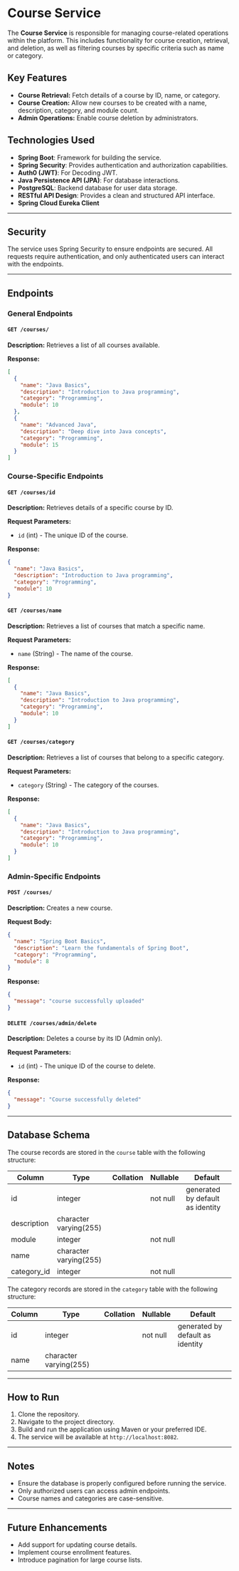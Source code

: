 # Course Service

The **Course Service** is responsible for managing course-related operations within the platform. This includes functionality for course creation, retrieval, and deletion, as well as filtering courses by specific criteria such as name or category.

## Key Features

- **Course Retrieval:** Fetch details of a course by ID, name, or category.
- **Course Creation:** Allow new courses to be created with a name, description, category, and module count.
- **Admin Operations:** Enable course deletion by administrators.

## Technologies Used

- **Spring Boot**: Framework for building the service.
- **Spring Security**: Provides authentication and authorization capabilities.
- **Auth0 (JWT)**: For Decoding JWT.
- **Java Persistence API (JPA)**: For database interactions.
- **PostgreSQL**: Backend database for user data storage.
- **RESTful API Design**: Provides a clean and structured API interface.
- **Spring Cloud Eureka Client**

---

## Security
The service uses Spring Security to ensure endpoints are secured. All requests require authentication, and only authenticated users can interact with the endpoints.

---
## Endpoints

### General Endpoints

#### `GET /courses/`
**Description:** Retrieves a list of all courses available.

**Response:**
```json
[
  {
    "name": "Java Basics",
    "description": "Introduction to Java programming",
    "category": "Programming",
    "module": 10
  },
  {
    "name": "Advanced Java",
    "description": "Deep dive into Java concepts",
    "category": "Programming",
    "module": 15
  }
]
```

### Course-Specific Endpoints

#### `GET /courses/id`
**Description:** Retrieves details of a specific course by ID.

**Request Parameters:**
- `id` (int) - The unique ID of the course.

**Response:**
```json
{
  "name": "Java Basics",
  "description": "Introduction to Java programming",
  "category": "Programming",
  "module": 10
}
```

#### `GET /courses/name`
**Description:** Retrieves a list of courses that match a specific name.

**Request Parameters:**
- `name` (String) - The name of the course.

**Response:**
```json
[
  {
    "name": "Java Basics",
    "description": "Introduction to Java programming",
    "category": "Programming",
    "module": 10
  }
]
```

#### `GET /courses/category`
**Description:** Retrieves a list of courses that belong to a specific category.

**Request Parameters:**
- `category` (String) - The category of the courses.

**Response:**
```json
[
  {
    "name": "Java Basics",
    "description": "Introduction to Java programming",
    "category": "Programming",
    "module": 10
  }
]
```

### Admin-Specific Endpoints

#### `POST /courses/`
**Description:** Creates a new course.

**Request Body:**
```json
{
  "name": "Spring Boot Basics",
  "description": "Learn the fundamentals of Spring Boot",
  "category": "Programming",
  "module": 8
}
```

**Response:**
```json
{
  "message": "course successfully uploaded"
}
```

#### `DELETE /courses/admin/delete`
**Description:** Deletes a course by its ID (Admin only).

**Request Parameters:**
- `id` (int) - The unique ID of the course to delete.

**Response:**
```json
{
  "message": "Course successfully deleted"
}
```

---



## Database Schema
The course records are stored in the `course` table with the following structure:

|   Column    |          Type          | Collation | Nullable |             Default
|-------------|------------------------|-----------|----------|----------------------------------
| id          | integer                |           | not null | generated by default as identity
| description | character varying(255) |           |          |
| module      | integer                |           | not null |
| name        | character varying(255) |           |          |
| category_id | integer                |           | not null |

The category records are stored in the `category` table with the following structure:

 Column |          Type          | Collation | Nullable |             Default
--------|------------------------|-----------|----------|----------------------------------
 id     | integer                |           | not null | generated by default as identity
 name   | character varying(255) |           |          |
---

## How to Run

1. Clone the repository.
2. Navigate to the project directory.
3. Build and run the application using Maven or your preferred IDE.
4. The service will be available at `http://localhost:8082`.

---

## Notes

- Ensure the database is properly configured before running the service.
- Only authorized users can access admin endpoints.
- Course names and categories are case-sensitive.

---

## Future Enhancements

- Add support for updating course details.
- Implement course enrollment features.
- Introduce pagination for large course lists.
